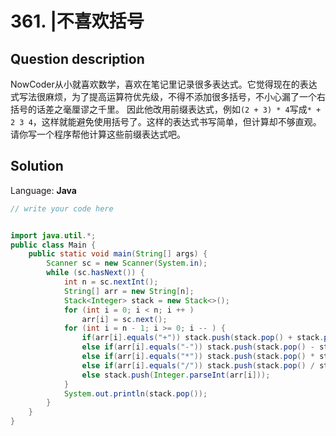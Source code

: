 # 361. |不喜欢括号

## Question description


NowCoder从小就喜欢数学，喜欢在笔记里记录很多表达式。它觉得现在的表达式写法很麻烦，为了提高运算符优先级，不得不添加很多括号，不小心漏了一个右括号的话差之毫厘谬之千里。
 因此他改用前缀表达式，例如`(2 + 3) * 4`写成`* + 2 3 4`，这样就能避免使用括号了。这样的表达式书写简单，但计算却不够直观。请你写一个程序帮他计算这些前缀表达式吧。


## Solution

Language: **Java**

```Java
// write your code here


import java.util.*;
public class Main {
    public static void main(String[] args) {
        Scanner sc = new Scanner(System.in);
        while (sc.hasNext()) {
            int n = sc.nextInt();
            String[] arr = new String[n];
            Stack<Integer> stack = new Stack<>();
            for (int i = 0; i < n; i ++ )
                arr[i] = sc.next();
            for (int i = n - 1; i >= 0; i -- ) {
                if(arr[i].equals("+")) stack.push(stack.pop() + stack.pop());
                else if(arr[i].equals("-")) stack.push(stack.pop() - stack.pop());
                else if(arr[i].equals("*")) stack.push(stack.pop() * stack.pop());
                else if(arr[i].equals("/")) stack.push(stack.pop() / stack.pop());
                else stack.push(Integer.parseInt(arr[i]));
            }
            System.out.println(stack.pop());
        }
    }
}
```


